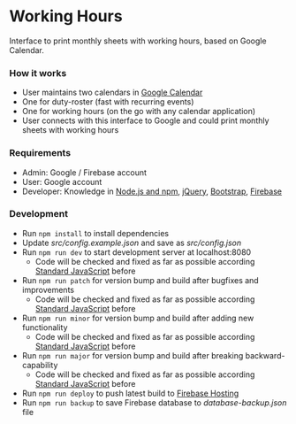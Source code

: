 # Working Hours
Interface to print monthly sheets with working hours, based on Google Calendar.

### How it works

- User maintains two calendars in [Google Calendar](https://calendar.google.com/)
 - One for duty-roster (fast with recurring events)
 - One for working hours (on the go with any calendar application)
- User connects with this interface to Google and could print monthly sheets with working hours

### Requirements

- Admin: Google / Firebase account
- User: Google account
- Developer: Knowledge in [Node.js and npm](https://docs.npmjs.com/getting-started/what-is-npm), [jQuery](https://jquery.com/), [Bootstrap](http://getbootstrap.com/), [Firebase](https://firebase.google.com/)

### Development

- Run `npm install` to install dependencies
- Update *src/config.example.json* and save as *src/config.json*
- Run `npm run dev` to start development server at localhost:8080
  - Code will be checked and fixed as far as possible according [Standard JavaScript](http://standardjs.com/) before
- Run `npm run patch` for version bump and build after bugfixes and improvements
  - Code will be checked and fixed as far as possible according [Standard JavaScript](http://standardjs.com/) before
- Run `npm run minor` for version bump and build after adding new functionality
  - Code will be checked and fixed as far as possible according [Standard JavaScript](http://standardjs.com/) before
- Run `npm run major` for version bump and build after breaking backward-capability
  - Code will be checked and fixed as far as possible according [Standard JavaScript](http://standardjs.com/) before
- Run `npm run deploy` to push latest build to [Firebase Hosting](https://firebase.google.com/docs/hosting/)
- Run `npm run backup` to save Firebase database to *database-backup.json* file
